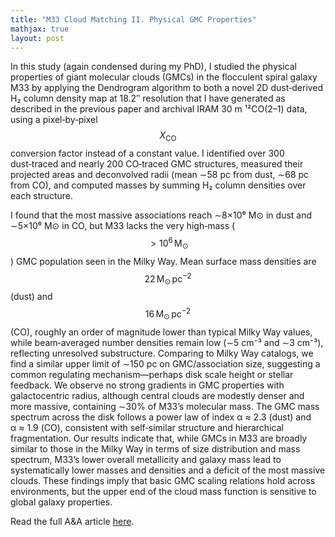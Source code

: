 ```yaml
---
title: "M33 Cloud Matching II. Physical GMC Properties"
mathjax: true
layout: post
---
```


In this study (again condensed during my PhD), I studied the physical properties of giant molecular clouds (GMCs) in the flocculent spiral galaxy M33 by applying the Dendrogram algorithm to both a novel 2D dust‑derived H₂ column density map at 18.2″ resolution that I have generated as described in the previous paper and archival IRAM 30 m ¹²CO(2–1) data, using a pixel‑by‑pixel $$X_\mathrm{CO}$$ conversion factor instead of a constant value. I identified over 300 dust‑traced and nearly 200 CO‑traced GMC structures, measured their projected areas and deconvolved radii (mean ∼58 pc from dust, ∼68 pc from CO), and computed masses by summing H₂ column densities over each structure. 

I found that the most massive associations reach ∼8×10⁶ M⊙ in dust and ∼5×10⁶ M⊙ in CO, but M33 lacks the very high‑mass ($$>10^6\,\mathrm{M_\odot}$$) GMC population seen in the Milky Way. 
Mean surface mass densities are $$22\,\mathrm{M_\odot\,pc^{-2}}$$ (dust) and $$16\,\mathrm{M_\odot\,pc^{-2}}$$ (CO), roughly an order of magnitude lower than typical Milky Way values, while beam‑averaged number densities remain low (∼5 cm⁻³ and ∼3 cm⁻³), reflecting unresolved substructure. Comparing to Milky Way catalogs, we find a similar upper limit of ∼150 pc on GMC/association size, suggesting a common regulating mechanism—perhaps disk scale height or stellar feedback. We observe no strong gradients in GMC properties with galactocentric radius, although central clouds are modestly denser and more massive, containing ∼30% of M33’s molecular mass. The GMC mass spectrum across the disk follows a power law of index α ≈ 2.3 (dust) and α ≈ 1.9 (CO), consistent with self‑similar structure and hierarchical fragmentation. Our results indicate that, while GMCs in M33 are broadly similar to those in the Milky Way in terms of size distribution and mass spectrum, M33’s lower overall metallicity and galaxy mass lead to systematically lower masses and densities and a deficit of the most massive clouds. These findings imply that basic GMC scaling relations hold across environments, but the upper end of the cloud mass function is sensitive to global galaxy properties.


Read the full A&A article [here](https://doi.org/10.1051/0004-6361/202451451).
